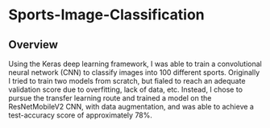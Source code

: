# Sports-Image-Classification

## Overview
Using the Keras deep learning framework, I was able to train a convolutional neural network (CNN) to classify images into 100 different sports. Originally I tried to train two models from scratch, but fialed to reach an adequate validation score due to overfitting, lack of data, etc. Instead, I chose to pursue the transfer learning route and trained a model on the ResNetMobileV2 CNN, with data augmentation, and was able to achieve a test-accuracy score of approximately 78%.
